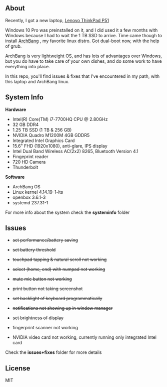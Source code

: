 ## About

Recently, I got a new laptop, [Lenovo ThinkPad P51](https://www3.lenovo.com/us/en/laptops/thinkpad/thinkpad-p/P51/p/22TP2WPWP51)

Windows 10 Pro was preinstalled on it, and I did used it a few months 
with Windows because I had to wait the 1 TB SSD to arrive. Time came 
though to install [ArchBang](https://sourceforge.net/projects/archbang/)
, my favorite linux distro. Got dual-boot now, with the help of grub.

ArchBang is very lightweight OS, and has lots of advantages over Windows, 
but you do have to take care of your own dishes, and do some work to 
have everything into place.

In this repo, you'll find issues & fixes that I've encountered in my 
path, with this laptop and ArchBang linux.


## System Info

**Hardware**

- Intel(R) Core(TM) i7-7700HQ CPU @ 2.80GHz
- 32 GB DDR4
- 1.25 TB SSD (1 TB & 256 GB)
- NVIDIA Quadro M1200M 4GB GDDR5
- Integrated Intel Graphics Card
- 15.6" FHD (1920x1080), anti-glare, IPS display
- Intel Dual Band Wireless AC(2x2) 8265, Bluetooth Version 4.1
- Fingeprint reader
- 720 HD Camera
- Thunderbolt

**Software**

- ArchBang OS
- Linux kernel 4.14.19-1-lts
- openbox 3.6.1-3
- systemd 237.31-1

For more info about the system check the **systeminfo** folder


## Issues

- ~~set performance/battery saving~~
- ~~set battery threshold~~

- ~~touchpad tapping & natural scroll not working~~
- ~~select (home, end) with numpad not working~~
- ~~mute mic button not working~~
- ~~print button not taking screenshot~~
- ~~set backlight of keyboard programmatically~~

- ~~notifications not showing up in window manager~~

- ~~set brightness of display~~

- fingerprint scanner not working
- NVIDIA video card not working, currently running only integrated Intel card

Check the **issues+fixes** folder for more details


## License
MIT
